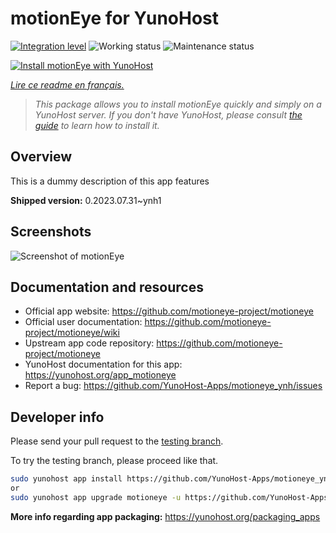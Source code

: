 <!--
N.B.: This README was automatically generated by https://github.com/YunoHost/apps/tree/master/tools/README-generator
It shall NOT be edited by hand.
-->

# motionEye for YunoHost

[![Integration level](https://dash.yunohost.org/integration/motioneye.svg)](https://dash.yunohost.org/appci/app/motioneye) ![Working status](https://ci-apps.yunohost.org/ci/badges/motioneye.status.svg) ![Maintenance status](https://ci-apps.yunohost.org/ci/badges/motioneye.maintain.svg)

[![Install motionEye with YunoHost](https://install-app.yunohost.org/install-with-yunohost.svg)](https://install-app.yunohost.org/?app=motioneye)

*[Lire ce readme en français.](./README_fr.md)*

> *This package allows you to install motionEye quickly and simply on a YunoHost server.
If you don't have YunoHost, please consult [the guide](https://yunohost.org/#/install) to learn how to install it.*

## Overview

This is a dummy description of this app features


**Shipped version:** 0.2023.07.31~ynh1

## Screenshots

![Screenshot of motionEye](./doc/screenshots/example.png)

## Documentation and resources

* Official app website: <https://github.com/motioneye-project/motioneye>
* Official user documentation: <https://github.com/motioneye-project/motioneye/wiki>
* Upstream app code repository: <https://github.com/motioneye-project/motioneye>
* YunoHost documentation for this app: <https://yunohost.org/app_motioneye>
* Report a bug: <https://github.com/YunoHost-Apps/motioneye_ynh/issues>

## Developer info

Please send your pull request to the [testing branch](https://github.com/YunoHost-Apps/motioneye_ynh/tree/testing).

To try the testing branch, please proceed like that.

``` bash
sudo yunohost app install https://github.com/YunoHost-Apps/motioneye_ynh/tree/testing --debug
or
sudo yunohost app upgrade motioneye -u https://github.com/YunoHost-Apps/motioneye_ynh/tree/testing --debug
```

**More info regarding app packaging:** <https://yunohost.org/packaging_apps>
